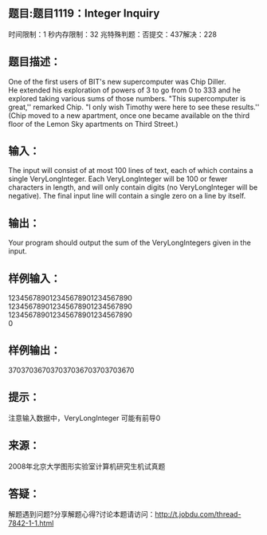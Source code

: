 题目:题目1119：Integer Inquiry
-----------
时间限制：1 秒内存限制：32 兆特殊判题：否提交：437解决：228

题目描述：
-----------
One of the first users of BIT's new supercomputer was Chip Diller.  
He extended his exploration of powers of 3 to go from 0 to 333 and he explored taking various sums of those numbers. 
"This supercomputer is great,'' remarked Chip. 
"I only wish Timothy were here to see these results.''
(Chip moved to a new apartment, once one became available on the third floor of the Lemon Sky apartments on Third Street.)

输入：
-----------
 The input will consist of at most 100 lines of text, each of which contains a single VeryLongInteger. Each VeryLongInteger will be 100 or fewer characters in length, and will only contain digits (no VeryLongInteger will be negative).
    The final input line will contain a single zero on a line by itself.

输出：
-----------
Your program should output the sum of the VeryLongIntegers given in the input.

样例输入：
-----------
123456789012345678901234567890  
123456789012345678901234567890  
123456789012345678901234567890  
0

样例输出：
-----------
370370367037037036703703703670

提示：
----------
注意输入数据中，VeryLongInteger 可能有前导0

来源：
-----------
2008年北京大学图形实验室计算机研究生机试真题


答疑：
-----------
解题遇到问题?分享解题心得?讨论本题请访问：http://t.jobdu.com/thread-7842-1-1.html
